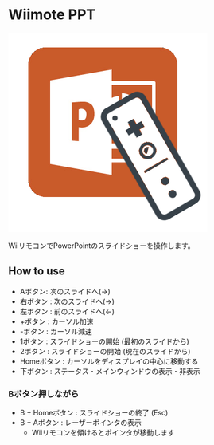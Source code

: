 # Wiimote PPT
![Wiimote PPT Icon](https://raw.githubusercontent.com/oyakodon/Wiimote/master/Wiimote_PPT/Images/wiimote_ppt.png)
  
WiiリモコンでPowerPointのスライドショーを操作します。

## How to use
- Aボタン: 次のスライドへ(→)
- 右ボタン : 次のスライドへ(→)
- 左ボタン : 前のスライドへ(←)
- +ボタン : カーソル加速
- -ボタン : カーソル減速
- 1ボタン : スライドショーの開始 (最初のスライドから)
- 2ボタン : スライドショーの開始 (現在のスライドから)
- Homeボタン : カーソルをディスプレイの中心に移動する
- 下ボタン : ステータス・メインウィンドウの表示・非表示
  
### Bボタン押しながら
- B + Homeボタン : スライドショーの終了 (Esc)
- B + Aボタン : レーザーポインタの表示
	- Wiiリモコンを傾けるとポインタが移動します
